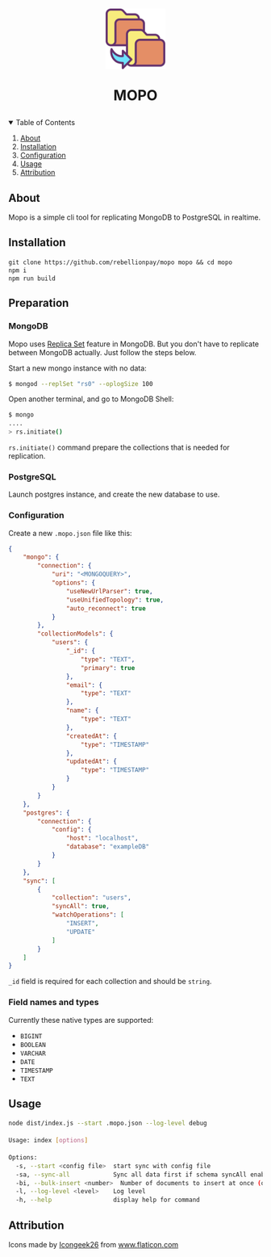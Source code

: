 
<h1 align="center">
<img src="icon.svg" width="120">
    <p>
    MOPO
    </p>
</h1>


<details open="open">
  <summary>Table of Contents</summary>
  <ol>
    <li><a href="#about">About</a></li>
    <li><a href="#installation">Installation</a></li>
    <li><a href="#installation">Configuration</a></li>
    <li><a href="#installation">Usage</a></li>
    <li><a href="#attribution">Attribution</a></li>
  </ol>
</details>

## About
Mopo is a simple cli tool for replicating MongoDB to PostgreSQL in realtime.

## Installation
```
git clone https://github.com/rebellionpay/mopo mopo && cd mopo
npm i
npm run build
```

## Preparation

### MongoDB

Mopo uses [Replica Set](http://docs.mongodb.org/manual/replication/) feature in MongoDB. But you don't have to replicate between MongoDB actually. Just follow the steps below.

Start a new mongo instance with no data:

```bash
$ mongod --replSet "rs0" --oplogSize 100
```

Open another terminal, and go to MongoDB Shell:

```bash
$ mongo
....
> rs.initiate()
```

`rs.initiate()` command prepare the collections that is needed for replication.

### PostgreSQL

Launch postgres instance, and create the new database to use.


### Configuration

Create a new `.mopo.json` file like this:

```json
{
    "mongo": {
        "connection": {
            "uri": "<MONGOQUERY>",
            "options": {
                "useNewUrlParser": true,
                "useUnifiedTopology": true,
                "auto_reconnect": true
            }
        },
        "collectionModels": {
            "users": {
                "_id": {
                    "type": "TEXT",
                    "primary": true
                },
                "email": {
                    "type": "TEXT"
                },
                "name": {
                    "type": "TEXT"
                },
                "createdAt": {
                    "type": "TIMESTAMP"
                },
                "updatedAt": {
                    "type": "TIMESTAMP"
                }
            }
        }
    },
    "postgres": {
        "connection": {
            "config": {
                "host": "localhost",
                "database": "exampleDB"
            }
        }
    },
    "sync": [
        {
            "collection": "users",
            "syncAll": true,
            "watchOperations": [
                "INSERT",
                "UPDATE"
            ]
        }
    ]
}
```

`_id` field is required for each collection and should be `string`.

### Field names and types

Currently these native types are supported:

- `BIGINT`
- `BOOLEAN`
- `VARCHAR`
- `DATE`
- `TIMESTAMP`
- `TEXT`

## Usage

```bash
node dist/index.js --start .mopo.json --log-level debug

Usage: index [options]

Options:
  -s, --start <config file>  start sync with config file
  -sa, --sync-all            Sync all data first if schema syncAll enabled
  -bi, --bulk-insert <number>  Number of documents to insert at once (only works if --sync-all enabled). Default 10.
  -l, --log-level <level>    Log level
  -h, --help                 display help for command
```

## Attribution

<div>Icons made by <a href="https://www.flaticon.com/authors/icongeek26" title="Icongeek26">Icongeek26</a> from <a href="https://www.flaticon.com/" title="Flaticon">www.flaticon.com</a></div>

